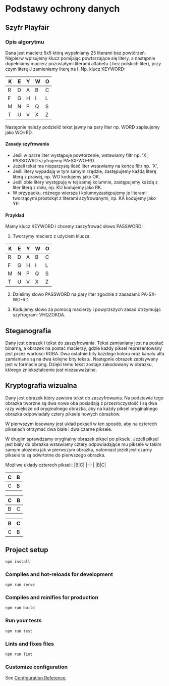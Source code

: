 # Podstawy ochrony danych

## Szyfr Playfair

### Opis algorytmu
Dana jest macierz 5x5 którą wypełniamy 25 literami bez powtórzeń. Najpierw wpisujemy klucz pomijając powtarzające się litery, a następnie dopełniamy macierz pozostałymi literami alfabetu ( bez polskich liter), przy czym literę J zamieniamy literę na I. Np. klucz KEYWORD:

|K|E|Y|W|O|
|-|-|-|-|-|
|R|D|A|B|C|
|F|G|H|I|L|
|M|N|P|Q|S|
|T|U|V|X|Z|

Następnie należy podzielić tekst jawny na pary liter np. WORD zapisujemy jako WO=RD.

#### Zasady szyfrowania
- Jeśli w parze liter występuje powtórzenie, wstawiamy filtr np. 'X', PASSOWRD szyfrujemy PA-SX-WO-RD.
- Jeżeli tekst ma nieparzystą ilość liter wstawiamy na końcu filtr np. 'X', 
- Jeśli litery wypadają w tym samym rzędzie, zastępujemy każdą literę literą z prawej, np. WO kodujemy jako OK.
- Jeśli obie litery występują w tej samej kolumnie, zastępujemy każdą z liter literą z dołu, np. KU kodujemy jako RK. 
- W przypadku, różnego wiersza i kolumnyzastępujemy je literami tworzącymi prostokąt z literami szyfrowanymi, np. KA kodujemy jako YR.

#### Przykład
Mamy klucz KEYWORD i chcemy zaszyfrować słowo PASSWORD:
1. Tworzymy macierz z użyciem klucza:

|K|E|Y|W|O|
|-|-|-|-|-|
|R|D|A|B|C|
|F|G|H|I|L|
|M|N|P|Q|S|
|T|U|V|X|Z|

2. Dzielimy słowo PASSWORD na pary liter zgodnie z zasadami:
PA-SX-WO-RD

3. Kodujemy słowo za pomocą macierzy i powyrzszych zasad otrzymując szyfrogram: VHQZOKDA.

## Steganografia
Dany jest obrazek i tekst do zaszyfrowania. Tekst zamianiany jest na postać binarną, a obrazek na postać macierzy, gdzie każdy piksel reprezentowany jest przez wartości RGBA. Dwa ostatnie bity każdego koloru oraz kanału alfa zamianiane są na dwa kolejne bity tekstu. Następnie obrazek zapisywany jest w formacie png. Dzięki temu tekst zostaje zakodowany w obrazku, którego zniekształcenie jest niezauważalne.

## Kryptografia wizualna
Dany jest obrazek który zawiera tekst do zaszyfrowania. Na podstawie tego obrazka tworzne są dwa nowe oba posiadają z przezroczystość i są dwa razy większe od oryginalnego obrazka, aby na każdy piksel oryginalnego obrazka odpowiadały cztery piksele nowych obrazków.

W pierwszym losowany jest układ pokseli w ten sposób, aby na czterech pikselach otrzymać dwa białe i dwa czarne piksele.

W drugim sprawdzamy oryginalny obrazek piksel po pikselu. Jeżeli piksel jest biały do obrazka wstawiamy cztery odpowiadające mu piksele w takim samym ułożeniu jak w pierwszym obrazku, natomiast jeżeli jest czarny piksele te są odwrtotne do pierwszego obrazka. 

Możliwe układy czterech pikseli:
|B|C|
|-|-|
|B|C|

|C|B|
|-|-|
|C|B|

|C|B|
|-|-|
|B|C|

|B|C|
|-|-|
|C|B|

## Project setup
```
npm install
```

### Compiles and hot-reloads for development
```
npm run serve
```

### Compiles and minifies for production
```
npm run build
```

### Run your tests
```
npm run test
```

### Lints and fixes files
```
npm run lint
```

### Customize configuration
See [Configuration Reference](https://cli.vuejs.org/config/).
